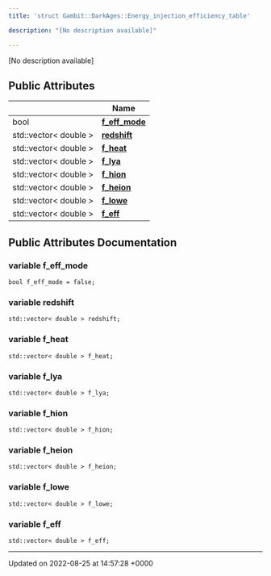 ```yaml
---
title: 'struct Gambit::DarkAges::Energy_injection_efficiency_table'

description: "[No description available]"

---
```









[No description available]

## Public Attributes

|                | Name           |
| -------------- | -------------- |
| bool | **[f_eff_mode](/documentation/code/classes/structgambit_1_1darkages_1_1energy__injection__efficiency__table/#variable-f-eff-mode)**  |
| std::vector< double > | **[redshift](/documentation/code/classes/structgambit_1_1darkages_1_1energy__injection__efficiency__table/#variable-redshift)**  |
| std::vector< double > | **[f_heat](/documentation/code/classes/structgambit_1_1darkages_1_1energy__injection__efficiency__table/#variable-f-heat)**  |
| std::vector< double > | **[f_lya](/documentation/code/classes/structgambit_1_1darkages_1_1energy__injection__efficiency__table/#variable-f-lya)**  |
| std::vector< double > | **[f_hion](/documentation/code/classes/structgambit_1_1darkages_1_1energy__injection__efficiency__table/#variable-f-hion)**  |
| std::vector< double > | **[f_heion](/documentation/code/classes/structgambit_1_1darkages_1_1energy__injection__efficiency__table/#variable-f-heion)**  |
| std::vector< double > | **[f_lowe](/documentation/code/classes/structgambit_1_1darkages_1_1energy__injection__efficiency__table/#variable-f-lowe)**  |
| std::vector< double > | **[f_eff](/documentation/code/classes/structgambit_1_1darkages_1_1energy__injection__efficiency__table/#variable-f-eff)**  |

## Public Attributes Documentation

### variable f_eff_mode

```
bool f_eff_mode = false;
```


### variable redshift

```
std::vector< double > redshift;
```


### variable f_heat

```
std::vector< double > f_heat;
```


### variable f_lya

```
std::vector< double > f_lya;
```


### variable f_hion

```
std::vector< double > f_hion;
```


### variable f_heion

```
std::vector< double > f_heion;
```


### variable f_lowe

```
std::vector< double > f_lowe;
```


### variable f_eff

```
std::vector< double > f_eff;
```


-------------------------------

Updated on 2022-08-25 at 14:57:28 +0000